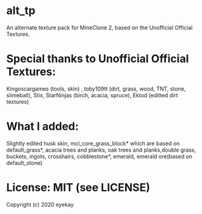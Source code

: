 # alt_tp
An alternate texture pack for MineClone 2, based on the Unofficial Official Textures.

Special thanks to Unofficial Official Textures:
===========
Kingoscargames (tools, skin) ,
toby109tt (dirt, grass, wood, TNT, stone, slimeball),
Stix,
StarNinjas (birch, acacia, spruce),
Ektod (editted dirt textures)

What I added:
=============
Slightly edited husk skin, mcl_core_grass_block* which are based on default_grass*, acacia trees and planks, oak trees and planks,double grass, buckets, ingots, crosshairs, cobblestone*, emerald, emerald ore(based on default_stone)

# License: MIT (see LICENSE)

Copyright (c) 2020 eyekay
